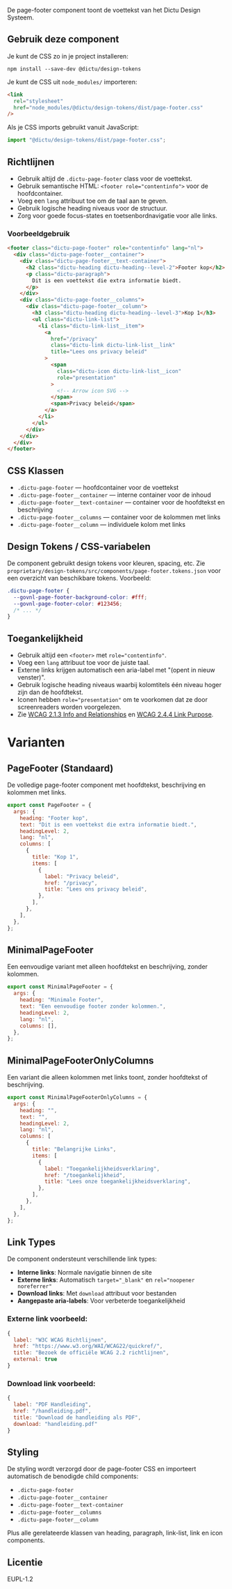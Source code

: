 <!-- @license CC0-1.0 -->

De page-footer component toont de voettekst van het Dictu Design Systeem.

## Gebruik deze component

Je kunt de CSS zo in je project installeren:

```console
npm install --save-dev @dictu/design-tokens
```

Je kunt de CSS uit `node_modules/` importeren:

```html
<link
  rel="stylesheet"
  href="node_modules/@dictu/design-tokens/dist/page-footer.css"
/>
```

Als je CSS imports gebruikt vanuit JavaScript:

```javascript
import "@dictu/design-tokens/dist/page-footer.css";
```

## Richtlijnen

- Gebruik altijd de `.dictu-page-footer` class voor de voettekst.
- Gebruik semantische HTML: `<footer role="contentinfo">` voor de
  hoofdcontainer.
- Voeg een `lang` attribuut toe om de taal aan te geven.
- Gebruik logische heading niveaus voor de structuur.
- Zorg voor goede focus-states en toetsenbordnavigatie voor alle links.

### Voorbeeldgebruik

```html
<footer class="dictu-page-footer" role="contentinfo" lang="nl">
  <div class="dictu-page-footer__container">
    <div class="dictu-page-footer__text-container">
      <h2 class="dictu-heading dictu-heading--level-2">Footer kop</h2>
      <p class="dictu-paragraph">
        Dit is een voettekst die extra informatie biedt.
      </p>
    </div>
    <div class="dictu-page-footer__columns">
      <div class="dictu-page-footer__column">
        <h3 class="dictu-heading dictu-heading--level-3">Kop 1</h3>
        <ul class="dictu-link-list">
          <li class="dictu-link-list__item">
            <a
              href="/privacy"
              class="dictu-link dictu-link-list__link"
              title="Lees ons privacy beleid"
            >
              <span
                class="dictu-icon dictu-link-list__icon"
                role="presentation"
              >
                <!-- Arrow icon SVG -->
              </span>
              <span>Privacy beleid</span>
            </a>
          </li>
        </ul>
      </div>
    </div>
  </div>
</footer>
```

## CSS Klassen

- `.dictu-page-footer` — hoofdcontainer voor de voettekst
- `.dictu-page-footer__container` — interne container voor de inhoud
- `.dictu-page-footer__text-container` — container voor de hoofdtekst en
  beschrijving
- `.dictu-page-footer__columns` — container voor de kolommen met links
- `.dictu-page-footer__column` — individuele kolom met links

## Design Tokens / CSS-variabelen

De component gebruikt design tokens voor kleuren, spacing, etc. Zie
`proprietary/design-tokens/src/components/page-footer.tokens.json` voor een
overzicht van beschikbare tokens. Voorbeeld:

```css
.dictu-page-footer {
  --govnl-page-footer-background-color: #fff;
  --govnl-page-footer-color: #123456;
  /* ... */
}
```

## Toegankelijkheid

- Gebruik altijd een `<footer>` met `role="contentinfo"`.
- Voeg een `lang` attribuut toe voor de juiste taal.
- Externe links krijgen automatisch een aria-label met "(opent in nieuw
  venster)".
- Gebruik logische heading niveaus waarbij kolomtitels één niveau hoger zijn dan
  de hoofdtekst.
- Iconen hebben `role="presentation"` om te voorkomen dat ze door screenreaders
  worden voorgelezen.
- Zie
  [WCAG 2.1.3 Info and Relationships](https://www.w3.org/WAI/WCAG21/Understanding/info-and-relationships.html)
  en
  [WCAG 2.4.4 Link Purpose](https://www.w3.org/WAI/WCAG21/Understanding/link-purpose-in-context.html).

# Varianten

## PageFooter (Standaard)

De volledige page-footer component met hoofdtekst, beschrijving en kolommen met
links.

```js
export const PageFooter = {
  args: {
    heading: "Footer kop",
    text: "Dit is een voettekst die extra informatie biedt.",
    headingLevel: 2,
    lang: "nl",
    columns: [
      {
        title: "Kop 1",
        items: [
          {
            label: "Privacy beleid",
            href: "/privacy",
            title: "Lees ons privacy beleid",
          },
        ],
      },
    ],
  },
};
```

## MinimalPageFooter

Een eenvoudige variant met alleen hoofdtekst en beschrijving, zonder kolommen.

```js
export const MinimalPageFooter = {
  args: {
    heading: "Minimale Footer",
    text: "Een eenvoudige footer zonder kolommen.",
    headingLevel: 2,
    lang: "nl",
    columns: [],
  },
};
```

## MinimalPageFooterOnlyColumns

Een variant die alleen kolommen met links toont, zonder hoofdtekst of
beschrijving.

```js
export const MinimalPageFooterOnlyColumns = {
  args: {
    heading: "",
    text: "",
    headingLevel: 2,
    lang: "nl",
    columns: [
      {
        title: "Belangrijke Links",
        items: [
          {
            label: "Toegankelijkheidsverklaring",
            href: "/toegankelijkheid",
            title: "Lees onze toegankelijkheidsverklaring",
          },
        ],
      },
    ],
  },
};
```

## Link Types

De component ondersteunt verschillende link types:

- **Interne links**: Normale navigatie binnen de site
- **Externe links**: Automatisch `target="_blank"` en
  `rel="noopener noreferrer"`
- **Download links**: Met `download` attribuut voor bestanden
- **Aangepaste aria-labels**: Voor verbeterde toegankelijkheid

### Externe link voorbeeld:

```js
{
  label: "W3C WCAG Richtlijnen",
  href: "https://www.w3.org/WAI/WCAG22/quickref/",
  title: "Bezoek de officiële WCAG 2.2 richtlijnen",
  external: true
}
```

### Download link voorbeeld:

```js
{
  label: "PDF Handleiding",
  href: "/handleiding.pdf",
  title: "Download de handleiding als PDF",
  download: "handleiding.pdf"
}
```

## Styling

De styling wordt verzorgd door de page-footer CSS en importeert automatisch de
benodigde child components:

- `.dictu-page-footer`
- `.dictu-page-footer__container`
- `.dictu-page-footer__text-container`
- `.dictu-page-footer__columns`
- `.dictu-page-footer__column`

Plus alle gerelateerde klassen van heading, paragraph, link-list, link en icon
components.

## Licentie

EUPL-1.2
